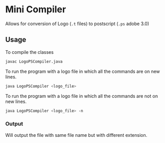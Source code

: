 # Mini Compiler

Allows for conversion of Logo (`.t` files) to postscript (`.ps` adobe 3.0)

## Usage

To compile the classes

```bash
javac LogoPSCompiler.java
```

To run the program with a logo file in which all the commands are on new lines.

```bash
java LogoPSCompiler <logo_file>
```

To run the program with a logo file in which all the commands are not on new lines.

```bash
java LogoPSCompiler <logo_file> -n
```

### Output

Will output the file with same file name but with different extension.


